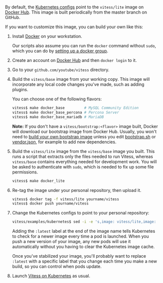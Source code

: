 By default, the [Kubernetes configs](https://github.com/youtube/vitess/tree/master/examples/kubernetes)
point to the `vitess/lite` image on [Docker Hub](https://hub.docker.com/u/vitess/).
This image is built periodically from the master branch on GitHub.

If you want to customize this image, you can build your own like this:

1.  Install [Docker](https://www.docker.com/) on your workstation.

    Our scripts also assume you can run the `docker` command without `sudo`,
    which you can do by [setting up a docker group](https://docs.docker.com/engine/installation/linux/ubuntulinux/#create-a-docker-group).

1.  Create an account on [Docker Hub](https://docs.docker.com/docker-hub/) and
    then `docker login` to it.

1.  Go to your `github.com/youtube/vitess` directory.

1.  Build the `vitess/base` image from your working copy.
    This image will incorporate any local code changes you've made,
    such as adding plugins.

    You can choose one of the following flavors:

    ```sh
    vitess$ make docker_base         # MySQL Community Edition
    vitess$ make docker_base_percona # Percona Server
    vitess$ make docker_base_mariadb # MariaDB
    ```

    **Note:** If you don't have a `vitess/bootstrap:<flavor>` image built,
    Docker will download our bootstrap image from Docker Hub.
    Usually, you won't need to [build your own bootstrap image](https://github.com/youtube/vitess/blob/master/docker/bootstrap/README.md)
    unless you edit [bootstrap.sh](https://github.com/youtube/vitess/blob/master/bootstrap.sh)
    or [vendor.json](https://github.com/youtube/vitess/blob/master/vendor/vendor.json),
    for example to add new dependencies.

1.  Build the `vitess/lite` image from the `vitess/base` image you built.
    This runs a script that extracts only the files needed to run Vitess,
    whereas `vitess/base` contains everything needed for development work.
    You will be asked to authenticate with `sudo`, which is needed to fix up
    some file permissions.

    ```sh
    vitess$ make docker_lite
    ```

1.  Re-tag the image under your personal repository, then upload it.

    ```sh
    vitess$ docker tag -f vitess/lite yourname/vitess
    vitess$ docker push yourname/vitess
    ```

1.  Change the Kubernetes configs to point to your personal repository:

    ```sh
    vitess/examples/kubernetes$ sed -i -e 's,image: vitess/lite,image: yourname/vitess:latest,' *.yaml
    ```

    Adding the `:latest` label at the end of the image name tells Kubernetes
    to check for a newer image every time a pod is launched.
    When you push a new version of your image, any new pods will use it
    automatically without you having to clear the Kubernetes image cache.

    Once you've stabilized your image, you'll probably want to replace `:latest`
    with a specific label that you change each time you make a new build,
    so you can control when pods update.

1.  Launch [Vitess on Kubernetes](http://vitess.io/getting-started/) as usual.

